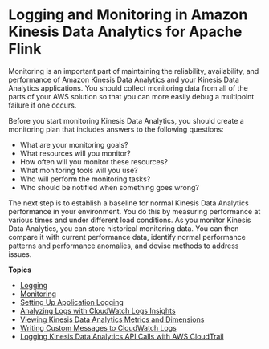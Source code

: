 # Logging and Monitoring in Amazon Kinesis Data Analytics for Apache Flink<a name="monitoring-overview"></a>

Monitoring is an important part of maintaining the reliability, availability, and performance of Amazon Kinesis Data Analytics and your Kinesis Data Analytics applications\. You should collect monitoring data from all of the parts of your AWS solution so that you can more easily debug a multipoint failure if one occurs\. 

Before you start monitoring Kinesis Data Analytics, you should create a monitoring plan that includes answers to the following questions:
+ What are your monitoring goals?
+ What resources will you monitor?
+ How often will you monitor these resources?
+ What monitoring tools will you use?
+ Who will perform the monitoring tasks?
+ Who should be notified when something goes wrong?

The next step is to establish a baseline for normal Kinesis Data Analytics performance in your environment\. You do this by measuring performance at various times and under different load conditions\. As you monitor Kinesis Data Analytics, you can store historical monitoring data\. You can then compare it with current performance data, identify normal performance patterns and performance anomalies, and devise methods to address issues\.

**Topics**
+ [Logging](logging.md)
+ [Monitoring](monitoring.md)
+ [Setting Up Application Logging](cloudwatch-logs.md)
+ [Analyzing Logs with CloudWatch Logs Insights](cloudwatch-logs-reading.md)
+ [Viewing Kinesis Data Analytics Metrics and Dimensions](metrics-dimensions.md)
+ [Writing Custom Messages to CloudWatch Logs](cloudwatch-logs-writing.md)
+ [Logging Kinesis Data Analytics API Calls with AWS CloudTrail](logging-using-cloudtrail.md)